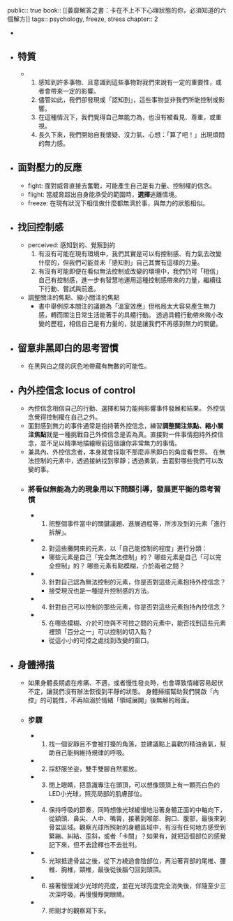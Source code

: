 public:: true
book:: [[萎靡解答之書：卡在不上不下心理狀態的你，必須知道的六個解方]]
tags:: psychology, freeze, stress
chapter:: 2

-
- ## 特質
	- 1. 感知到許多事物、且意識到這些事物對我們來說有一定的重要性，或者會帶來一定的影響。
	  2. 儘管如此，我們卻發現或「認知到」，這些事物並非我們所能控制或影響。
	  3. 在這種情況下，我們覺得自己無能力為，也沒有被看見、尊重，或重視。
	  4. 長久下來，我們開始自我懷疑、沒力氣、心想：「算了吧！」出現煩悶的無力感。
- ## 面對壓力的反應
	- fight: 面對威脅直接去奮戰，可能產生自己是有力量、控制權的信念。
	- flight: 當威脅超出自身能承受的範圍時，**選擇**逃離情境。
	- freeze: 在現有狀況下相信做什麼都無濟於事，與無力的狀態相似。
- ## 找回控制感
	- perceived: 感知到的、覺察到的
	  1.  有沒有可能在現有環境中，我們其實是可以有控制感、有力氣去改變什麼的，但我們可能並未「感知到」自己其實有這樣的力量。
	  2.  有沒有可能即便在看似無法控制或改變的環境中，我們仍可「相信」自己有控制感，進一步有智慧地運用這種控制感帶來的力量，繼續往下行動、嘗試與前進。
	- 調整關注的焦點、縮小關注的焦點
		- 書中舉例原本關注的議題為「溫室效應」但格局太大容易產生無力感，轉而關注日常生活能著手的具體行動。
		  透過具體行動帶來微小改變的歷程，相信自己是有力量的，就是讓我們不再感到無力的關鍵。
- ## 留意非黑即白的思考習慣
	- 在黑與白之間的灰色地帶藏有無數的可能性。
- ## 內外控信念 locus of control
	- 內控信念相信自己的行動、選擇和努力能夠影響事件發展和結果。
	  外控信念覺得控制權在自己之外。
	- 面對感到無力的事件通常是抱持著外控信念，練習**調整關注焦點、縮小關注焦點**就是一種挑戰自己外控信念是否為真。直接對一件事情抱持外控信念，並不足以精準地描繪眼前這個讓你非常無力的事情。
	- 兼具內、外控信念者，本身就會採取不那麼非黑即白的角度看世界。
	  在無法控制的元素中，透過接納找到寧靜；透過勇氣，去面對哪些我們可以改變的事。
	- ### 將看似無能為力的現象用以下問題引導，發展更平衡的思考習慣
		- 1. 把整個事件當中的關鍵議題、進展過程等，所涉及到的元素「進行拆解」。
		- 2. 對這些攤開來的元素，以「自己能控制的程度」進行分類：
			- 哪些元素是自己「完全無法控制」的？
			  哪些元素是自己「可以完全控制」的？
			  哪些元素有點模糊，介於兩者之間？
		- 3. 針對自己認為無法控制的元素，你是否對這些元素抱持外控信念？
			- 接受現況也是一種提升控制感的方法。
		- 4.  針對自己可以控制的那些元素，你是否對這些元素抱持內控信念？
		- 5.  在哪些模糊、介於可控與不可控之間的元素中，能否找到這些元素裡頭「百分之一」可以控制的切入點？
			- 從這小小的可控之處找到改變的窗口。
- ## 身體掃描
	- 如果身體長期處在疼痛、不適，或者慢性發炎時，也會導致情緒容易起伏不定，讓我們沒有辦法恢復到平靜的狀態。
	  身體掃描幫助我們開啟「內控」的可能性，不再陷溺於情緒「領域展開」後無解的局面。
	- ### 步驟
		- 1. 找一個安靜且不會被打擾的角落，並建議點上喜歡的精油香氣，幫助自己能夠維持規律的呼吸。
		- 2. 採舒服坐姿，雙手雙腳自然擺放。
		- 3. 閉上眼睛，把意識專注在頭頂，可以想像頭頂上有一顆亮白色的LED小光球，照亮局部的肌膚部位。
		- 4. 保持呼吸的節奏，同時想像光球緩慢地沿著身體正面的中軸向下，從額頭、鼻尖、人中、嘴脣，接著到喉部、胸口、腹部，最後來到骨盆區域。觀察光球所照射的身體區域中，有沒有任何地方感受到緊繃、糾結、歪斜，或者「卡關」？如果有，就把這個部位的感覺記下來，但不去詮釋也不去批判。
		- 5. 光球抵達骨盆之後，從下方繞過會陰部位，再沿著背部的尾椎、腰椎、胸椎，頸椎，最後從後腦勺回到頭頂。
		- 6. 接著慢慢減少光球的亮度，並在光球亮度完全消失後，伴隨至少三次深呼吸，再慢慢睜開眼睛。
		- 7. 把剛才的觀察寫下來。